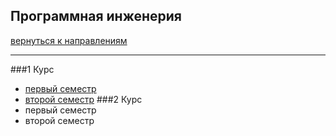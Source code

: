 ## Программная инженерия
[вернуться к направлениям](README.md)
***
###1 Курс
+ [первый семестр]()
+ [второй семестр]()
###2 Курс
+ первый семестр
+ второй семестр
